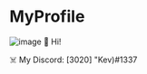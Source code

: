 # MyProfile
![image](https://user-images.githubusercontent.com/106611778/171214041-1068629c-4b63-4eb6-97c8-0364ac3dc181.png)
👋 Hi!

☠️ My Discord: [3020] "Kev)#1337

